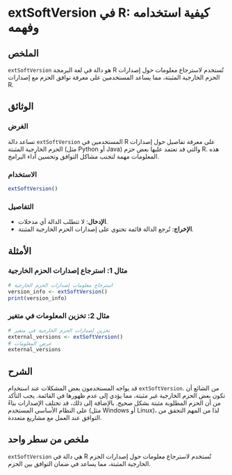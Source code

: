<!--
Meta Description: # extSoftVersion في R: كيفية استخدامه وفهمه ## الملخص `extSoftVersion` هو دالة في لغة البرمجة R تُستخدم لاسترجاع معلومات حول إصدارات الحزم الخارجية ال...
Meta Keywords: الحزم, extsoftversion, إصدارات, الخارجية, المثبتة
-->

# extSoftVersion في R: كيفية استخدامه وفهمه

## الملخص
`extSoftVersion` هو دالة في لغة البرمجة R تُستخدم لاسترجاع معلومات حول إصدارات الحزم الخارجية المثبتة، مما يساعد المستخدمين على معرفة توافق الحزم مع إصدارات R.

## الوثائق
### الغرض
تساعد دالة `extSoftVersion` المستخدمين في R على معرفة تفاصيل حول إصدارات الحزم الخارجية المثبتة (مثل Python أو Java) والتي قد تعتمد عليها بعض حزم R. هذه المعلومات مهمة لتجنب مشاكل التوافق وتحسين أداء البرامج.

### الاستخدام
```R
extSoftVersion()
```

### التفاصيل
- **الإدخال**: لا تتطلب الدالة أي مدخلات.
- **الإخراج**: تُرجع الدالة قائمة تحتوي على إصدارات الحزم الخارجية المثبتة.

## الأمثلة
### مثال 1: استرجاع إصدارات الحزم الخارجية
```R
# استرجاع معلومات إصدارات الحزم الخارجية
version_info <- extSoftVersion()
print(version_info)
```

### مثال 2: تخزين المعلومات في متغير
```R
# تخزين إصدارات الحزم الخارجية في متغير
external_versions <- extSoftVersion()
# عرض المعلومات
external_versions
```

## الشرح
قد يواجه المستخدمون بعض المشكلات عند استخدام `extSoftVersion`. من الشائع أن تكون بعض الحزم الخارجية غير مثبتة، مما يؤدي إلى عدم ظهورها في القائمة. يجب التأكد من أن الحزم المطلوبة مثبتة بشكل صحيح. بالإضافة إلى ذلك، قد تختلف الإصدارات بناءً على النظام الأساسي المستخدم (مثل Windows أو Linux)، لذا من المهم التحقق من التوافق عند العمل مع مشاريع متعددة.

## ملخص من سطر واحد
`extSoftVersion` هي دالة في R تُستخدم لاسترجاع معلومات حول إصدارات الحزم الخارجية المثبتة، مما يساعد في ضمان التوافق بين الحزم.